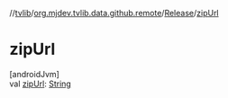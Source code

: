 //[tvlib](../../../index.md)/[org.mjdev.tvlib.data.github.remote](../index.md)/[Release](index.md)/[zipUrl](zip-url.md)

# zipUrl

[androidJvm]\
val [zipUrl](zip-url.md): [String](https://kotlinlang.org/api/latest/jvm/stdlib/kotlin/-string/index.html)

